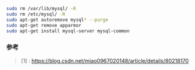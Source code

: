 ```bash
sudo rm /var/lib/mysql/ -R
sudo rm /etc/mysql/ -R
sudo apt-get autoremove mysql* --purge
sudo apt-get remove apparmor
sudo apt-get install mysql-server mysql-common
```
 ### 参考
>[1] :  [https://blog.csdn.net/miao0967020148/article/details/80218170 ](https://blog.csdn.net/miao0967020148/article/details/80218170)
<!--stackedit_data:
eyJoaXN0b3J5IjpbLTIwNTg2NDExMTFdfQ==
-->